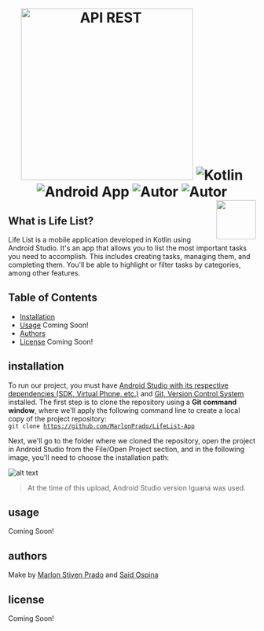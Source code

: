 <h1 align="center"> <img src="https://i.ibb.co/5TCrjJm/Designer-L3z-OJKkc-U-transformed.png" alt="API REST" width="350" height="350; /></a></h1>

<div align="center">
<img src="https://img.shields.io/static/v1?label=Make+in&message=Kotlin&color=%237F52FF&logo=kotlin" alt="Kotlin"/>
<img src="https://img.shields.io/static/v1?label=Platform&message=Android&color=%2334A853&logo=android" alt="Android App"/>
<img src="https://img.shields.io/badge/Autor-Marlon_Prado-000000?logo=GitHub&logoColor=181717" alt="Autor"/>
<img src="https://img.shields.io/badge/Autor-Said_Ospina-000000?logo=GitHub&logoColor=181717" alt="Autor"/>
</div>
<div>
<img src="https://freepngimg.com/thumb/android/31538-1-android-free-download.png" align="right" style="width: 80px; height: 80px;" />
</div>


## What is Life List?
Life List is a mobile application developed in Kotlin using Android Studio. It's an app that allows you to list the most important tasks you need to accomplish. This includes creating tasks, managing them, and completing them. You'll be able to highlight or filter tasks by categories, among other features.


## Table of Contents
- [Installation](#installation)
- [Usage](#usage) Coming Soon!
- [Authors](#authors)
- [License](#license) Coming Soon!

## installation

To run our project, you must have [Android Studio with its respective dependencies (SDK, Virtual Phone, etc.)](https://developer.android.com/studio?hl=en) and [Git, Version Control System](https://git-scm.com/) installed. The first step is to clone the repository using a **Git command window**, where we'll apply the following command line to create a local copy of the project repository:
</br>
<code>git clone https://github.com/MarlonPrado/LifeList-App</code>

Next, we'll go to the folder where we cloned the repository, open the project in Android Studio from the File/Open Project section, and in the following image, you'll need to choose the installation path:

![alt text](https://i.ibb.co/sVS9N28/image.png)

> At the time of this upload, Android Studio version Iguana was used.

## usage
Coming Soon!

## authors 
Make by [Marlon Stiven Prado](https://github.com/MarlonPrado) and [Said Ospina](https://github.com/SaidOs12)

## license
Coming Soon!